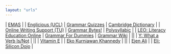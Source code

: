 ```yaml
---
layout: "urls"
---
```


| [EMAS](https://emas.ui.ac.id/my/) |
| [Englicious (UCL)](http://www.englicious.org/) | [Grammar Quizzes](https://www.grammar-quizzes.com/) | [Cambridge Dictionary](https://dictionary.cambridge.org/) |
| [Online Writing Support (TU)](http://webapps.towson.edu/ows/) | [Grammar Bytes!](http://www.chompchomp.com/) | [Polysyllabic](http://www.polysyllabic.com/) |
| [LEO: Literacy Education Online](https://leo.stcloudstate.edu/) | [Grammar For Dummies](https://www.dummies.com/education/language-arts/grammar/) | [Grammar Wiki](https://en.wikipedia.org/wiki/Grammar) |
||
| [Y: What a Verb Is/Not](https://youtu.be/qsrNMw3lfi8) |
||
| [Vitamin E](https://ods.od.nih.gov/factsheets/VitaminE-HealthProfessional/) |
| [Eko Kurniawan Khannedy](https://www.youtube.com/channel/UC14ZKB9XsDZbnHVmr4AmUpQ) |
||
| [Ejen Ali](https://www.youtube.com/c/EjenAli/playlists) |
| [Eli: Silicon Dojo](http://www.silicondojo.com/) |

